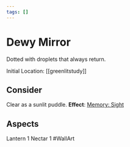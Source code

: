 ```yaml
---
tags: []
---
```

# Dewy Mirror
Dotted with droplets that always return.

Initial Location: [[greenlitstudy]]
## Consider
Clear as a sunlit puddle.
**Effect**: [Memory: Sight](https://uadaf.theevilroot.xyz/rowenarium/element/mem.sight)
## Aspects
Lantern 1
Nectar 1
#WallArt 
